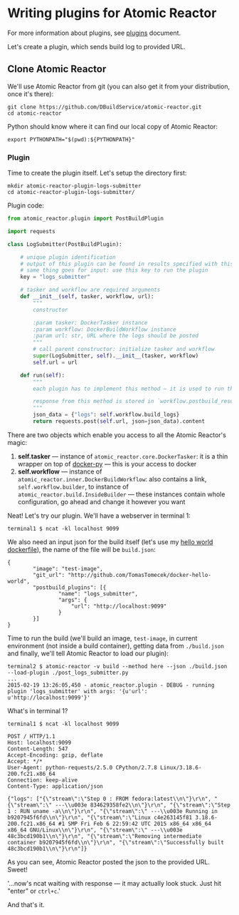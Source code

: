 Writing plugins for Atomic Reactor
==================================

For more information about plugins, see [plugins](https://github.com/DBuildService/atomic-reactor/blob/master/docs/plugins.md) document.

Let's create a plugin, which sends build log to provided URL.

## Clone Atomic Reactor

We'll use Atomic Reactor from git (you can also get it from your distribution, once it's there):

```
git clone https://github.com/DBuildService/atomic-reactor.git
cd atomic-reactor
```

Python should know where it can find our local copy of Atomic Reactor:

```
export PYTHONPATH="$(pwd):${PYTHONPATH}"
```

### Plugin

Time to create the plugin itself. Let's setup the directory first:

```
mkdir atomic-reactor-plugin-logs-submitter
cd atomic-reactor-plugin-logs-submitter/
```

Plugin code:

```python
from atomic_reactor.plugin import PostBuildPlugin

import requests

class LogSubmitter(PostBuildPlugin):

    # unique plugin identification
    # output of this plugin can be found in results specified with this key,
    # same thing goes for input: use this key to run the plugin
    key = "logs_submitter"

    # tasker and workflow are required arguments
    def __init__(self, tasker, workflow, url):
        """
        constructor

        :param tasker: DockerTasker instance
        :param workflow: DockerBuildWorkflow instance
        :param url: str, URL where the logs should be posted
        """
        # call parent constructor: initialize tasker and workflow
        super(LogSubmitter, self).__init__(tasker, workflow)
        self.url = url

    def run(self):
        """
        each plugin has to implement this method — it is used to run the plugin actually

        response from this method is stored in `workflow.postbuild_results[self.key]`
        """
        json_data = {"logs": self.workflow.build_logs}
        return requests.post(self.url, json=json_data).content
```

There are two objects which enable you access to all the Atomic Reactor's magic:

1. **self.tasker** — instance of `atomic_reactor.core.DockerTasker`: it is a thin wrapper on top of [docker-py](https://github.com/docker/docker-py) — this is your access to docker
2. **self.workflow** — instance of `atomic_reactor.inner.DockerBuildWorkflow`: also contains a link, `self.workflow.builder`, to instance of `atomic_reactor.build.InsideBuilder` — these instances contain whole configuration, go ahead and change it however you want

Neat! Let's try our plugin. We'll have a webserver in terminal 1:

```
terminal1 $ ncat -kl localhost 9099
```

We also need an input json for the build itself (let's use my [hello world dockerfile](http://github.com/TomasTomecek/docker-hello-world)), the name of the file will be `build.json`:

```
{
        "image": "test-image",
        "git_url": "http://github.com/TomasTomecek/docker-hello-world",
        "postbuild_plugins": [{
                "name": "logs_submitter",
                "args": {
                    "url": "http://localhost:9099"
                }
        }]
}
```

Time to run the build (we'll build an image, `test-image`, in current environment (not inside a build container), getting data from `./build.json` and finally, we'll tell Atomic Reactor to load our plugin):

```
terminal2 $ atomic-reactor -v build --method here --json ./build.json --load-plugin ./post_logs_submitter.py
...
2015-02-19 13:26:05,450 - atomic_reactor.plugin - DEBUG - running plugin 'logs_submitter' with args: '{u'url': u'http://localhost:9099'}'
```

What's in terminal 1?

```
terminal1 $ ncat -kl localhost 9099

POST / HTTP/1.1
Host: localhost:9099
Content-Length: 547
Accept-Encoding: gzip, deflate
Accept: */*
User-Agent: python-requests/2.5.0 CPython/2.7.8 Linux/3.18.6-200.fc21.x86_64
Connection: keep-alive
Content-Type: application/json

{"logs": ["{\"stream\":\"Step 0 : FROM fedora:latest\\n\"}\r\n", "{\"stream\":\" ---\\u003e 834629358fe2\\n\"}\r\n", "{\"stream\":\"Step 1 : RUN uname -a\\n\"}\r\n", "{\"stream\":\" ---\\u003e Running in b9207945f6fd\\n\"}\r\n", "{\"stream\":\"Linux c4e263145f81 3.18.6-200.fc21.x86_64 #1 SMP Fri Feb 6 22:59:42 UTC 2015 x86_64 x86_64 x86_64 GNU/Linux\\n\"}\r\n", "{\"stream\":\" ---\\u003e 48c3bcd190b1\\n\"}\r\n", "{\"stream\":\"Removing intermediate container b9207945f6fd\\n\"}\r\n", "{\"stream\":\"Successfully built 48c3bcd190b1\\n\"}\r\n"]}
```

As you can see, Atomic Reactor posted the json to the provided URL. Sweet!

'...now's ncat waiting with response — it may actually look stuck. Just hit "enter" or `ctrl+c`.'


And that's it.

